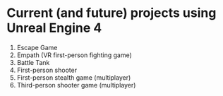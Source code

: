 # Current (and future) projects using Unreal Engine 4  
  
1. Escape Game
2. Empath (VR first-person fighting game)
2. Battle Tank  
3. First-person shooter  
4. First-person stealth game (multiplayer)  
5. Third-person shooter game (multiplayer)  
